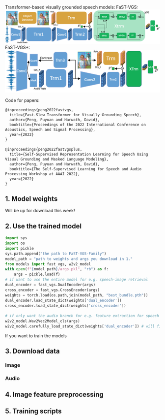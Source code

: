 Transformer-based visually grounded speech models:
FaST-VGS:
![fast-vgs](./pics/archi1.png "FaST-VGS")
FaST-VGS+:
![fast-vgs-plus](./pics/archi2.png "FaST-VGS+")

Code for papers:

```
@inproceedings{peng2022fastvgs,
  title={Fast-Slow Transformer for Visually Grounding Speech},
  author={Peng, Puyuan and Harwath, David},
  booktitle={Proceedings of the 2022 International Conference on Acoustics, Speech and Signal Processing},
  year={2022}
}

@inproceedings{peng2022fastvgsplus,
  title={Self-Supervised Representation Learning for Speech Using Visual Grounding and Masked Language Modeling},
  author={Peng, Puyuan and Harwath, David},
  booktitle={The Self-Supervised Learning for Speech and Audio Processing Workshop at AAAI 2022},
  year={2022}
}
```
## 1. Model weights
Will be up for download this week!

## 2. Use the trained model
```python
import sys
import os
import pickle
sys.path.append("the path to FaST-VGS-Family")
model_path = "path to weights and args you download in 1."
from models import fast_vgs, w2v2_model
with open(f"{model_path}/args.pkl", "rb") as f:
    args = pickle.load(f)
# if want to use the entire model for e.g. speech-image retrieval
dual_encoder = fast_vgs.DualEncoder(args)
cross_encoder = fast_vgs.CrossEncoder(args)
weights = torch.load(os.path,join(model_path, "best_bundle.pth"))
dual_encoder.load_state_dict(weights['dual_encoder'])
cross_encoder.load_state_dict(weights['cross_encoder'])

# if only want the audio branch for e.g. feature extraction for speech downstream tasks
w2v2_model.Wav2Vec2Model_cls(args)
w2v2_model.carefully_load_state_dict(weights['dual_encoder']) # will filter out weights that don't belong to w2v2

```

If you want to train the models
## 3. Download data
### Image

### Audio

## 4. Image feature preprocessing

## 5. Training scripts